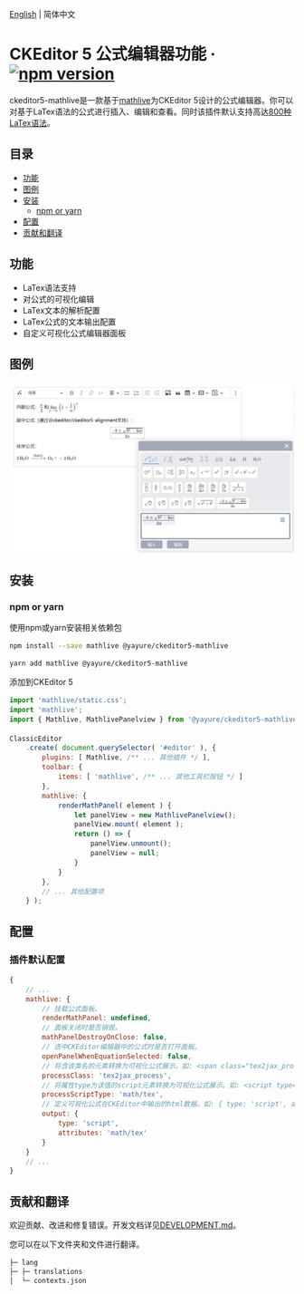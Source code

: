 [English](./README.md) | 简体中文

CKEditor 5 公式编辑器功能 &middot; [![npm version](https://img.shields.io/npm/v/@yayure/ckeditor5-mathlive.svg?style=flat)](https://www.npmjs.com/package/@yayure/ckeditor5-mathlive)
==========================

ckeditor5-mathlive是一款基于[mathlive](https://cortexjs.io/mathlive)为CKEditor 5设计的公式编辑器。你可以对基于LaTex语法的公式进行插入、编辑和查看。同时该插件默认支持高达[800种LaTex语法](https://cortexjs.io/mathlive/reference/commands)。

## 目录

- [功能](#功能)
- [图例](#图例)
- [安装](#安装)
  - [npm or yarn](#npm-or-yarn)
- [配置](#配置)
- [贡献和翻译](#贡献和翻译)

## 功能

- LaTex语法支持
- 对公式的可视化编辑
- LaTex文本的解析配置
- LaTex公式的文本输出配置
- 自定义可视化公式编辑器面板

## 图例

![图例 1](/screenshots/1.zh-cn.png?raw=true "图例 1")

## 安装

### npm or yarn

使用npm或yarn安装相关依赖包

```bash
npm install --save mathlive @yayure/ckeditor5-mathlive
```

```bash
yarn add mathlive @yayure/ckeditor5-mathlive
```

添加到CKEditor 5

```js
import 'mathlive/static.css';
import 'mathlive';
import { Mathlive, MathlivePanelview } from '@yayure/ckeditor5-mathlive';

ClassicEditor
    .create( document.querySelector( '#editor' ), {
        plugins: [ Mathlive, /** ... 其他插件 */ ],
        toolbar: {
            items: [ 'mathlive', /** ... 其他工具栏按钮 */ ]
        },
        mathlive: {
            renderMathPanel( element ) {
                let panelView = new MathlivePanelview();
                panelView.mount( element );
                return () => {
                    panelView.unmount();
                    panelView = null;
                }
            }
        },
        // ... 其他配置项
    } );
```

## 配置

### 插件默认配置

```js
{
    // ...
    mathlive: {
        // 挂载公式面板。
        renderMathPanel: undefined,
        // 面板关闭时是否销毁。
        mathPanelDestroyOnClose: false,
        // 选中CKEditor编辑器中的公式时是否打开面板。
        openPanelWhenEquationSelected: false,
        // 将含该类名的元素转换为可视化公式展示。如: <span class="tex2jax_process">\( \sqrt{\frac{a}{b}} \)</span>
        processClass: 'tex2jax_process',
        // 将属性type为该值的script元素转换为可视化公式展示。如: <script type="math/tex">\sqrt{\frac{a}{b}}</script>
        processScriptType: 'math/tex',
        // 定义可视化公式在CKEditor中输出的html数据。如: { type: 'script', attributes: { type: 'math/tex' } } => <script type="math/tex">\sqrt{\frac{a}{b}}</script>
        output: {
            type: 'script',
            attributes: 'math/tex'
        }
    }
    // ...
}
```

## 贡献和翻译
欢迎贡献、改进和修复错误。开发文档详见[DEVELOPMENT.md](./DEVELOPMENT.md)。

您可以在以下文件夹和文件进行翻译。

```
├─ lang
├─ ├─ translations
│  └─ contexts.json
```
